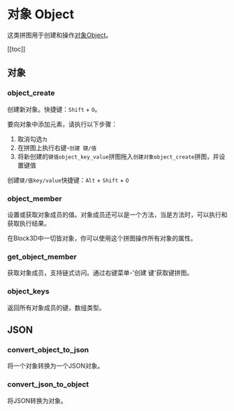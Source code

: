 # 对象 Object

这类拼图用于创建和操作[对象Object](https://developer.mozilla.org/zh-CN/docs/Web/JavaScript/Reference/Global_Objects/Object)。

[[toc]]

## 对象

### object_create

创建新对象。快捷键：`Shift` + `O`。

要向对象中添加元素，请执行以下步骤：
1. 取消勾选`为`
2. 在拼图上执行右键-`创建 键/值`
3. 将新创建的`键值object_key_value`拼图拖入`创建对象object_create`拼图，并设置键值

创建`键/值key/value`快捷键：`Alt` + `Shift` + `O`

### object_member

设置或获取对象成员的值。对象成员还可以是一个方法，当是方法时，可以执行和获取执行结果。

在Block3D中一切皆对象，你可以使用这个拼图操作所有对象的属性。

### get_object_member

获取对象成员，支持链式访问。通过右键菜单-'创建 键'获取键拼图。

### object_keys

返回所有对象成员的键，数组类型。

## JSON

### convert_object_to_json

将一个对象转换为一个JSON对象。

### convert_json_to_object

将JSON转换为对象。